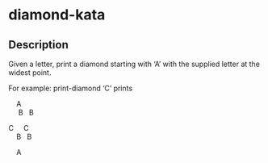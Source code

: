 # diamond-kata

## Description
Given a letter, print a diamond starting with ‘A’ with the supplied letter at the widest point.

For example: print-diamond ‘C’ prints  

&nbsp; &nbsp; A  
  
&nbsp; B &nbsp; B   

C &nbsp; &nbsp; C  
 
&nbsp; B &nbsp; B   

&nbsp; &nbsp; A 
